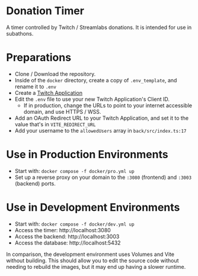 # Donation Timer

A timer controlled by Twitch / Streamlabs donations. It is intended for use in subathons.

# Preparations

* Clone / Download the repository.
* Inside of the `docker` directory, create a copy of `.env_template`, and rename it to `.env`
* Create a [Twitch Application](https://dev.twitch.tv/console)
* Edit the `.env` file to use your new Twitch Application's Client ID.
    * If in production, change the URLs to point to your internet accessible domain, and use HTTPS / WSS.
* Add an OAuth Redirect URL to your Twitch Application, and set it to the value that's in `VITE_REDIRECT_URL`
* Add your username to the `allowedUsers` array in `back/src/index.ts:17`

# Use in Production Environments

* Start with: `docker compose -f docker/pro.yml up`
* Set up a reverse proxy on your domain to the `:3080` (frontend) and `:3003` (backend) ports.

# Use in Development Environments

* Start with: `docker compose -f docker/dev.yml up`
* Access the timer: http://localhost:3080
* Access the backend: http://localhost:3003
* Access the database: http://localhost:5432

In comparison, the development environment uses Volumes and Vite without building.
This should allow you to edit the source code without needing to rebuild the images, but it may end up having a slower runtime.